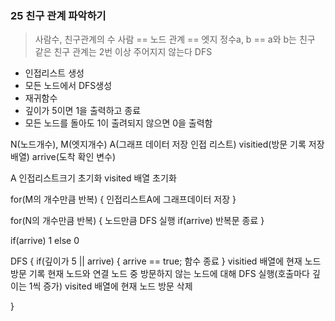 ### 25 친구 관계 파악하기
> 사람수, 친구관계의 수
> 사람 == 노드 
> 관계 == 엣지
> 정수a, b == a와 b는 친구
> 같은 친구 관계는 2번 이상 주어지지 않는다
> DFS

* 인접리스트 생성
* 모든 노드에서 DFS생성
* 재귀함수 
* 깊이가 5이면 1을 출력하고 종료
* 모든 노드를 돌아도 1이 출려되지 않으면 0을 출력함

N(노드개수), M(엣지개수)
A(그래프 데이터 저장 인접 리스트)
visitied(방문 기록 저장 배열)
arrive(도착 확인 변수)


A 인접리스트크기 초기화
visited 배열 초기화

for(M의 개수만큼 반복) {
  인접리스트A에 그래프데이터 저장
}

for(N의 개수만큼 반복) {
  노드만큼 DFS 실행
  if(arrive) 반복문 종료
}


if(arrive) 1 
else 0 

DFS {
  if(깊이가 5 || arrive) {
    arrive == true;
    함수 종료
  }
  visitied 배열에 현재 노드 방문 기록
  현재 노드와 연결 노드 중 방문하지 않는 노드에 대해 DFS 실행(호출마다 깊이는 1씩 증가)
  visited 배열에 현재 노드 방문 삭제

}
